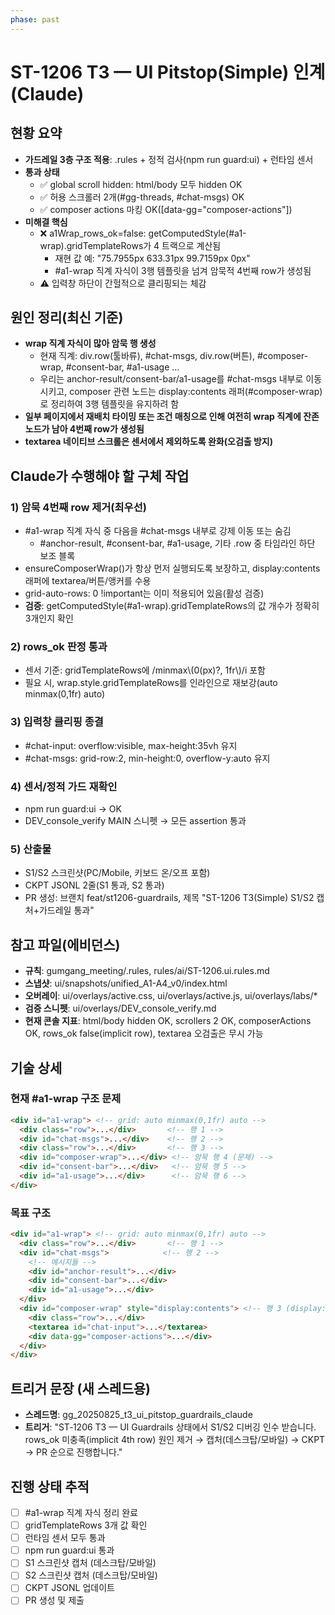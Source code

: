 ```yaml
---
phase: past
---
```


# ST-1206 T3 — UI Pitstop(Simple) 인계(Claude)

## 현황 요약
- **가드레일 3층 구조 적용**: .rules + 정적 검사(npm run guard:ui) + 런타임 센서
- **통과 상태**
  - ✅ global scroll hidden: html/body 모두 hidden OK
  - ✅ 허용 스크롤러 2개(#gg-threads, #chat-msgs) OK
  - ✅ composer actions 마킹 OK([data-gg="composer-actions"])
- **미해결 핵심**
  - ❌ a1Wrap_rows_ok=false: getComputedStyle(#a1-wrap).gridTemplateRows가 4 트랙으로 계산됨
    - 재현 값 예: "75.7955px 633.31px 99.7159px 0px"
    - #a1-wrap 직계 자식이 3행 템플릿을 넘겨 암묵적 4번째 row가 생성됨
  - ⚠️ 입력창 하단이 간헐적으로 클리핑되는 체감

## 원인 정리(최신 기준)
- **wrap 직계 자식이 많아 암묵 행 생성**
  - 현재 직계: div.row(툴바류), #chat-msgs, div.row(버튼), #composer-wrap, #consent-bar, #a1-usage …
  - 우리는 anchor-result/consent-bar/a1-usage를 #chat-msgs 내부로 이동시키고,
    composer 관련 노드는 display:contents 래퍼(#composer-wrap)로 정리하여 3행 템플릿을 유지하려 함
- **일부 페이지에서 재배치 타이밍 또는 조건 매칭으로 인해 여전히 wrap 직계에 잔존 노드가 남아 4번째 row가 생성됨**
- **textarea 네이티브 스크롤은 센서에서 제외하도록 완화(오검출 방지)**

## Claude가 수행해야 할 구체 작업

### 1) 암묵 4번째 row 제거(최우선)
- #a1-wrap 직계 자식 중 다음을 #chat-msgs 내부로 강제 이동 또는 숨김
  - #anchor-result, #consent-bar, #a1-usage, 기타 .row 중 타임라인 하단 보조 블록
- ensureComposerWrap()가 항상 먼저 실행되도록 보장하고, display:contents 래퍼에 textarea/버튼/앵커를 수용
- grid-auto-rows: 0 !important는 이미 적용되어 있음(활성 검증)
- **검증**: getComputedStyle(#a1-wrap).gridTemplateRows의 값 개수가 정확히 3개인지 확인

### 2) rows_ok 판정 통과
- 센서 기준: gridTemplateRows에 /minmax\\(0(px)?, 1fr\\)/i 포함
- 필요 시, wrap.style.gridTemplateRows를 인라인으로 재보강(auto minmax(0,1fr) auto)

### 3) 입력창 클리핑 종결
- #chat-input: overflow:visible, max-height:35vh 유지
- #chat-msgs: grid-row:2, min-height:0, overflow-y:auto 유지

### 4) 센서/정적 가드 재확인
- npm run guard:ui → OK
- DEV_console_verify MAIN 스니펫 → 모든 assertion 통과

### 5) 산출물
- S1/S2 스크린샷(PC/Mobile, 키보드 온/오프 포함)
- CKPT JSONL 2줄(S1 통과, S2 통과)
- PR 생성: 브랜치 feat/st1206-guardrails, 제목 "ST-1206 T3(Simple) S1/S2 캡처+가드레일 통과"

## 참고 파일(에비던스)
- **규칙**: gumgang_meeting/.rules, rules/ai/ST-1206.ui.rules.md
- **스냅샷**: ui/snapshots/unified_A1-A4_v0/index.html
- **오버레이**: ui/overlays/active.css, ui/overlays/active.js, ui/overlays/labs/*
- **검증 스니펫**: ui/overlays/DEV_console_verify.md
- **현재 콘솔 지표**: html/body hidden OK, scrollers 2 OK, composerActions OK, rows_ok false(implicit row), textarea 오검출은 무시 가능

## 기술 상세

### 현재 #a1-wrap 구조 문제
```html
<div id="a1-wrap"> <!-- grid: auto minmax(0,1fr) auto -->
  <div class="row">...</div>       <!-- 행 1 -->
  <div id="chat-msgs">...</div>    <!-- 행 2 -->
  <div class="row">...</div>       <!-- 행 3 -->
  <div id="composer-wrap">...</div> <!-- 암묵 행 4 (문제) -->
  <div id="consent-bar">...</div>   <!-- 암묵 행 5 -->
  <div id="a1-usage">...</div>      <!-- 암묵 행 6 -->
</div>
```

### 목표 구조
```html
<div id="a1-wrap"> <!-- grid: auto minmax(0,1fr) auto -->
  <div class="row">...</div>       <!-- 행 1 -->
  <div id="chat-msgs">            <!-- 행 2 -->
    <!-- 메시지들 -->
    <div id="anchor-result">...</div>
    <div id="consent-bar">...</div>
    <div id="a1-usage">...</div>
  </div>
  <div id="composer-wrap" style="display:contents"> <!-- 행 3 (display:contents로 grid 참여 안함) -->
    <div class="row">...</div>
    <textarea id="chat-input">...</textarea>
    <div data-gg="composer-actions">...</div>
  </div>
</div>
```

## 트리거 문장 (새 스레드용)
- **스레드명**: gg_20250825_t3_ui_pitstop_guardrails_claude
- **트리거**: "ST‑1206 T3 — UI Guardrails 상태에서 S1/S2 디버깅 인수 받습니다. rows_ok 미충족(implicit 4th row) 원인 제거 → 캡처(데스크탑/모바일) → CKPT → PR 순으로 진행합니다."

## 진행 상태 추적
- [ ] #a1-wrap 직계 자식 정리 완료
- [ ] gridTemplateRows 3개 값 확인
- [ ] 런타임 센서 모두 통과
- [ ] npm run guard:ui 통과
- [ ] S1 스크린샷 캡처 (데스크탑/모바일)
- [ ] S2 스크린샷 캡처 (데스크탑/모바일)
- [ ] CKPT JSONL 업데이트
- [ ] PR 생성 및 제출